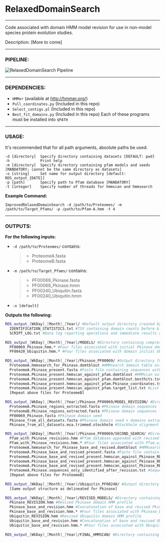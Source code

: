 # RelaxedDomainSearch
---

Code associated with domain HMM model revision for use in non-model species protein evolution studies.

Description: [More to come]

---
### PIPELINE:
![RelaxedDomainSearch Pipeline](https://github.com/mtassia/RelaxedDomainSearch/blob/master/Program_diagram.png)

---
### DEPENDENCIES:
- `HMMer` (available at http://hmmer.org/)
- `Pull_coordinates.py` (Included in this repo)
- `Select_contigs.pl` (Included in this repo)
- `Best_fit_domains.py` (Included in this repo)
Each of these programs must be installed into `$PATH`

---
### USAGE:
It's recommended that for all path arguments, absolute paths be used. 

```
-d [directory]  Specify directory containing datasets [DEFAULT: pwd]
-h              Print help
-m [directory]  Specify directory containing pfam models and seeds [MANDATORY; cannot be the same directory as datasets]
-o [string]     Set name for output directory [default: RDS_output_{DATE}]
-p [path]       Specify path to Pfam database [MANDATORY]
-t [integer]    Specify number of threads for hmmscan and hmmsearch
```

**Example Command:** 
```
ImprovedRelaxedDomainSearch -d /path/to/Proteomes/ -m /path/to/Target_Pfams/ -p /path/to/Pfam-A.hmm -t 4
```

---
### OUTPUTS:
**For the following inputs:**
- `-d /path/to/Proteomes/` contains:
  >- ProteomeA.fasta
  >- ProteomeB.fasta
- `-m /path/to/Target_Pfams/` contains:
  >- PF00069_Pkinase.fasta
  >- PF00069_Pkinase.hmm
  >- PF00240_Ubiquitin.fasta
  >- PF00240_Ubiquitin.hmm
- `-o [default]`

**Outputs the following:**
```bash
RDS_output_[WkDay]_[Month]_[Year]/ #Default output directory created by program
  IDENTIFICATION_STATISTICS.txt #TSV containing domain counts before & after revision
  SCRIPT_LOG.txt #Data log reporting operations and immediate results during program execution
  
RDS_output_[WkDay]_[Month]_[Year]/MODELS/ #Directory containing compressed models for initial HMMsearch step
  PF00069_Pkinase.hmm.* #Four files associated with initial Pkinase domain compression from HMMpress
  PF00420_Ubiquitin.hmm.* #Four files associated with domain initial Ubiquitin compression from HMMpress
  
RDS_output_[WkDay]_[Month]_[Year]/Pkinase_PF00069/ #Output directory for Pkinase domain revision
  ProteomeA.hmmsearch_for_Pkinase.domtblout #HMMsearch domain table output for potential Pkinase domains in ProteomeA.fasta
  ProteomeA.Pkinase_present.fasta #Fasta file containing sequences with potential Pkinase domains found in ProteomeA.fasta
  ProteomeA.Pkinase_present.hmmscan_against_pfam.domtblout #HMMscan output (domain table) of above sequences annotated with all Pfam domains
  ProteomeA.Pkinase_present.hmmscan_against_pfam.domtblout.besthits.tsv #Above table filtered for domains meeting HMMer inclusion threshold and overlap
  ProteomeA.Pkinase_present.hmmscan_against_pfam.Pkinase_coordinates.tsv #Coordinate TSV for all best-fit Pkinase domains in ProteomeA.fasta
  ProteomeA.Pkinase_present.hmmscan_against_pfam.target_list.txt #List of sequences with best-fit Pkinase domains in ProteomA.fasta
  [Repeat above files for ProteomeB]
  
RDS_output_[WkDay]_[Month]_[Year]/Pkinase_PF00069/MODEL_REVISION/ #Directory used for Pkinase HMM profile revision; final revised domain model in RDS_output_[WkDay]_[Month]_[Year]/REVISED_MODELS/
  ProteomeA.Pkinase_regions_extracted.fasta #Pkinase domain sequences from ProteomeA.fasta
  ProteomeB.Pkinase_regions_extracted.fasta #Pkinase domain sequences from ProteomeB.fasta
  PF00069_Pkinase.fasta #Pkinase domain seed
  Pkinase_from_all_datasets.fasta #Pkinase domain seed + domains extracted from each dataset
  Pkinase_from_all_datasets.msa.trimmed.stockholm #Stockholm alignment of Pkinase domain with non-homologous ends trimmed

RDS_output_[WkDay]_[Month]_[Year]/Pkinase_PF00069/SECOND_SEARCH/ #Directory contains search for Pkinase domains following revision
  Pfam_with_Pkinase_revisions.hmm #Pfam database appended with revised domain profile
  Pfam_with_Pkinase_revisions.hmm.* #Four files associated with Pfam_with_Pkinase_revisions.hmm compression
  ProteomeA.hmmsearch_for_Pkinase_base_and_revised.domtblout #HMMsearch domain table output for potential Pkinase domains (either base or revised) in ProteomeA.fasta
  ProteomeA.Pkinase_base_and_revised_present.fasta #Fasta file containing sequences with potential Pkinase domains (base or revised) found in ProteomeA.fasta
  ProteomeA.Pkinase_base_and_revised_present.hmmscan_against_Pkinase_REV_appended_Pfam.domtblout #HMMscan output (domain table) of above sequences annotated with all Pfam domains (including revised Pkinase domain)
  ProteomeA.Pkinase_base_and_revised_present.hmmscan_against_Pkinase_REV_appended_Pfam.domtblout.besthits.tsv #Best-hits file associated with above file
  ProteomeA.Pkinase_base_and_revised_present.hmmscan_against_Pkinase_REV_appended_Pfam.target_list.txt #List of sequences with best-fit Pkinase domains (base or revised) in ProteomA.fasta
  ProteomeA.Pkinase.sequences_only_identified_after_revision.txt #Sequences in ProteomeA.fasta with Pkinase only found after revision
  [Repeat above files for ProteomeB]
  
RDS_output_[WkDay]_[Month]_[Year]/Ubiquitin_PF00240/ #Output directory for Ubiquitin domain revision
  [Same output structure as delineated for Pkinase]
  
RDS_output_[WkDay]_[Month]_[Year]/REVISED_MODELS/ #Directory containing all revised models
  Pkinase_REVISION.hmm #Revised Pkinase domain HMM profile
  Pkinase_base_and_revision.hmm #Concatonation of base and revised Pkinase domain HMM profiles
  Pkinase_base_and_revision.hmm.* #Four files associated with Pkinase_base_and_revision.hmm compression
  Ubiquitin_REVISION.hmm #Revised Ubiquitin domain HMM profile
  Ubiquitin_base_and_revision.hmm #Concatonation of base and revised Ubiquitin domain HMM profiles
  Ubiquitin_base_and_revision.hmm.* #Four files associated with Ubiquitin_base_and_revision.hmm compression
  
RDS_output_[WkDay]_[Month]_[Year]/FINAL_HMMSCAN/ #Directory containing domain annotations following all domain revisions

```
